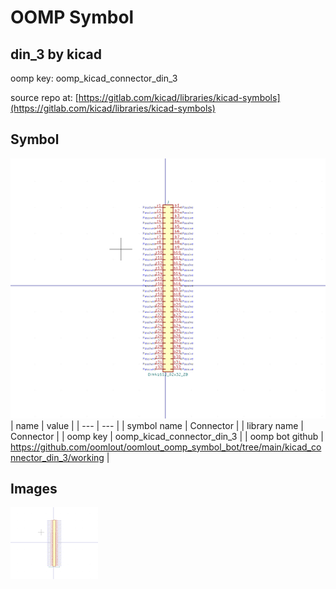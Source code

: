 # OOMP Symbol  
## din_3  by kicad  
  
oomp key: oomp_kicad_connector_din_3  
  
source repo at: [https://gitlab.com/kicad/libraries/kicad-symbols](https://gitlab.com/kicad/libraries/kicad-symbols)  
## Symbol  
  
[![working.png](working_600.png)](working.png)  
| name | value | 
| --- | --- | 
| symbol name | Connector | 
| library name | Connector | 
| oomp key | oomp_kicad_connector_din_3 | 
| oomp bot github | https://github.com/oomlout/oomlout_oomp_symbol_bot/tree/main/kicad_connector_din_3/working | 
## Images  
  
[![working.png](working_140.png)](working.png)  

